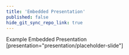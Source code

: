 ```yaml
---
title: 'Embedded Presentation'
published: false
hide_git_sync_repo_link: true
---
```


Example Embedded Presentation  
[presentation="presentation/placeholder-slide"]
